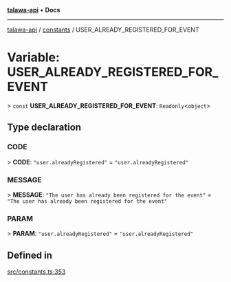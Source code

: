 [**talawa-api**](../../README.md) • **Docs**

***

[talawa-api](../../modules.md) / [constants](../README.md) / USER\_ALREADY\_REGISTERED\_FOR\_EVENT

# Variable: USER\_ALREADY\_REGISTERED\_FOR\_EVENT

\> `const` **USER\_ALREADY\_REGISTERED\_FOR\_EVENT**: `Readonly`\<`object`\>

## Type declaration

### CODE

\> **CODE**: `"user.alreadyRegistered"` = `"user.alreadyRegistered"`

### MESSAGE

\> **MESSAGE**: `"The user has already been registered for the event"` = `"The user has already been registered for the event"`

### PARAM

\> **PARAM**: `"user.alreadyRegistered"` = `"user.alreadyRegistered"`

## Defined in

[src/constants.ts:353](https://github.com/PalisadoesFoundation/talawa-api/blob/4a88fe62b20ebda9653c55ae8d39d6c6fac8831f/src/constants.ts#L353)
